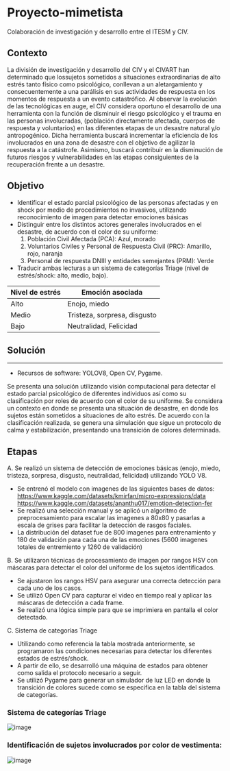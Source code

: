 # Proyecto-mimetista
Colaboración de investigación y desarrollo entre el ITESM y CIV.  

## Contexto
La división de investigación y desarrollo del CIV y el CIVART han determinado que lossujetos sometidos a situaciones extraordinarias de alto estrés tanto físico como psicológico, conllevan a un aletargamiento y consecuentemente a una parálisis en sus actividades de respuesta en los momentos de respuesta a un evento catastrófico. Al observar la evolución de las tecnológicas en auge, el CIV considera oportuno el desarrollo de una herramienta con la función de disminuir el riesgo psicológico y el trauma en las personas involucradas, (población directamente afectada, cuerpos de respuesta y voluntarios) en las diferentes etapas de un desastre natural y/o antropogénico. Dicha herramienta buscará incrementar la eficiencia de los involucrados en una zona de desastre con el objetivo de agilizar la respuesta a la catástrofe. Asimismo, buscará contribuir en la disminución de futuros riesgos y vulnerabilidades en las etapas consiguientes de la recuperación frente a un desastre.

## Objetivo
* Identificar el estado parcial psicológico de las personas afectadas y en shock por medio de procedimientos no invasivos, utilizando reconocimiento de imagen para detectar emociones básicas
* Distinguir entre los distintos actores generales involucrados en el desastre, de acuerdo con el color de su uniforme:
  1. Población Civil Afectada (PCA): Azul, morado
  2. Voluntarios Civiles y Personal de Respuesta Civil (PRC): Amarillo, rojo, naranja
  3. Personal de respuesta DNIII y entidades semejantes (PRM): Verde
* Traducir ambas lecturas a un sistema de categorías Triage (nivel de estrés/shock: alto, medio, bajo).

| Nivel de estrés | Emoción asociada |
| ------------- | ------------- |
| Alto | Enojo, miedo|
| Medio | Tristeza, sorpresa, disgusto |
| Bajo | Neutralidad, Felicidad | 

## Solución
-----------------
* Recursos de software: YOLOV8, Open CV, Pygame.

Se presenta una solución utilizando visión computacional para detectar el estado parcial psicológico de diferentes individuos así como su clasificación por roles de acuerdo con el color de su uniforme. Se considera un contexto en donde se presenta una situación de desastre, en donde los sujetos están sometidos a situaciones de alto estrés. De acuerdo con la clasificación realizada, se genera una simulación que sigue un protocolo de calma y estabilización, presentando una transición de colores determinada.

## Etapas
A. Se realizó un sistema de detección de emociones básicas (enojo, miedo, tristeza, sorpresa, disgusto, neutralidad, felicidad) utilizando YOLO V8.
* Se entrenó el modelo con imagenes de las siguientes bases de datos: 
https://www.kaggle.com/datasets/kmirfan/micro-expressions/data
https://www.kaggle.com/datasets/ananthu017/emotion-detection-fer
* Se realizó una selección manual y se aplicó un algoritmo de preprocesamiento para escalar las imagenes a 80x80 y pasarlas a escala de grises para facilitar la detección de rasgos faciales.
* La distribución del dataset fue de 800 imagenes para entrenamiento y 180 de validación para cada una de las emociones (5600 imagenes totales de entremiento y 1260 de validación)

B. Se utilizaron técnicas de procesamiento de imagen por rangos HSV con máscaras para detectar el color del uniforme de los sujetos identificados.
* Se ajustaron los rangos HSV para asegurar una correcta detección para cada uno de los casos.
* Se utilizó Open CV para capturar el video en tiempo real y aplicar las máscaras de detección a cada frame.
* Se realizó una lógica simple para que se imprimiera en pantalla el color detectado.

C. Sistema de categorías Triage
* Utilizando como referencia la tabla mostrada anteriormente, se programaron las condiciones necesarias para detectar los diferentes estados de estrés/shock.
* A partir de ello, se desarrolló una máquina de estados para obtener como salida el protocolo necesario a seguir.
* Se utilizó Pygame para generar un simulador de luz LED en donde la transición de colores sucede como se especifica en la tabla del sistema de categorías.

### Sistema de categorías Triage
![image](https://github.com/victoriadeleon/Proyecto-mimetista/assets/70030691/362f0184-e33e-4962-9674-821d280b4388)
### Identificación de sujetos involucrados por color de vestimenta:
![image](https://github.com/victoriadeleon/Proyecto-mimetista/assets/70030691/0f4f3011-de41-4f7f-ac38-ea06f13b5164)
